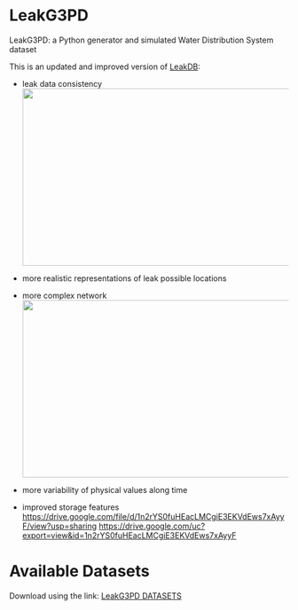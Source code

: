 # LeakG3PD
LeakG3PD: a Python generator and simulated Water Distribution System dataset

This is an updated and improved version of [LeakDB](https://github.com/KIOS-Research/LeakDB):
-  leak data consistency
<a href="https://drive.google.com/file/d/1p17QtyyP0tKLSloICMd8HEPYFukHQLNg/view?usp=sharing"><img src="https://drive.google.com/uc?export=view&id=1p17QtyyP0tKLSloICMd8HEPYFukHQLNg" width="800" height="320"/><a>

-  more realistic representations of leak possible locations
-  more complex network
<a href="https://drive.google.com/file/d/1YBI7p1aNa9AWHSudSm8CfY3G7jHERs_G/view?usp=sharing"><img src="https://drive.google.com/uc?export=view&id=1YBI7p1aNa9AWHSudSm8CfY3G7jHERs_G" width="800" height="320"/><a>

-  more variability of physical values along time
-  improved storage features
https://drive.google.com/file/d/1n2rYS0fuHEacLMCgiE3EKVdEws7xAyyF/view?usp=sharing
https://drive.google.com/uc?export=view&id=1n2rYS0fuHEacLMCgiE3EKVdEws7xAyyF
# Available Datasets
Download using the link: [LeakG3PD DATASETS](https://drive.google.com/drive/folders/1HM2xI9VpC4us7rFX4IuXXCoHDrnWfC17?usp=sharing)
